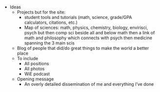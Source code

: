 - Ideas
	- Projects but for the site:
		- student tools and tutorials (math, science, grade/GPA calculators, citations, etc.)
		- Map of sciences: math, physics, chemistry, biology, envirisci, psych but then comp sci beside all and below math then a link of math and philosophy which connects with psych then medicine spanning the 3 main scis
	- Blog of people that did/do great things to make the world a better place
	- To include
		- All positions
		- All photos
		- WiE podcast
	- Opening message
		- An overly detailed dissemination of me and everything I’ve done